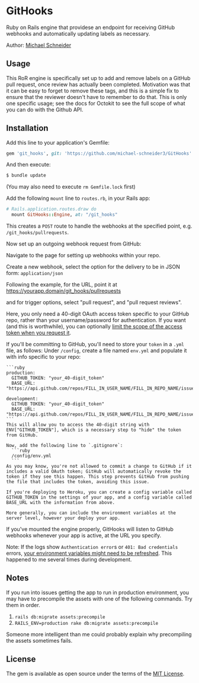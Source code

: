 # GitHooks
Ruby on Rails engine that providese an endpoint for receiving GitHub webhooks and automatically updating labels as necessary.

Author: [Michael Schneider](http://www.michaelschneider.me)

## Usage
This RoR engine is specifically set up to add and remove labels on a GitHub pull request, once review has actually been completed. Motivation was that it can be easy to forget to remove these tags, and this is a simple fix to ensure that the reviewer doesn't have to remember to do that. This is only one specific usage; see the docs for Octokit to see the full scope of what you can do with the Github API.

## Installation
Add this line to your application's Gemfile:

```ruby
gem 'git_hooks', git: 'https://github.com/michael-schneider3/GitHooks'
```

And then execute:
```bash
$ bundle update
```

(You may also need to execute `rm Gemfile.lock` first) 


Add the following `mount` line to `routes.rb`, in your Rails app:

```ruby
# Rails.application.routes.draw do
  mount GitHooks::Engine, at: "/git_hooks"
```

This creates a `POST` route to handle the webhooks at the specified point, e.g. `/git_hooks/pullrequests`.

Now set up an outgoing webhook request from GitHub:

  Navigate to the page for setting up webhooks within your repo.

  Create a new webhook, select the option for the delivery to be in JSON form: `application/json`
  
  Following the example, for the URL, point it at https://yourapp.domain/git_hooks/pullrequests
  
  and for trigger options, select "pull request", and "pull request reviews".

  
  Here, you only need a 40-digit OAuth access token specific to your GitHub repo, rather than your username/password for authentication. If you want (and this is worthwhile), you can optionally [limit the scope of the access token when you request it](https://developer.github.com/apps/building-oauth-apps/understanding-scopes-for-oauth-apps/). 

  If you'll be committing to GitHub, you'll need to store your `token` in a `.yml` file, as follows:
    Under `/config`, create a file named `env.yml` and populate it with info specific to your repo:

    ```ruby 
    production:
      GITHUB_TOKEN: "your_40-digit_token"
      BASE_URL: "https://api.github.com/repos/FILL_IN_USER_NAME/FILL_IN_REPO_NAME/issues"

    development:
      GITHUB_TOKEN: "your_40-digit_token"
      BASE_URL: "https://api.github.com/repos/FILL_IN_USER_NAME/FILL_IN_REPO_NAME/issues"
    ```
    This will allow you to access the 40-digit string with ENV["GITHUB_TOKEN"], which is a necessary step to "hide" the token from GitHub.

    Now, add the following line to `.gitignore`:
      ```ruby
      /config/env.yml
      ```
    As you may know, you're not allowed to commit a change to GitHub if it includes a valid OAuth token; GitHub will automatically revoke the token if they see this happen. This step prevents GitHub from pushing the file that includes the token, avoiding this issue.

    If you're deploying to Heroku, you can create a config variable called GITHUB_TOKEN in the settings of your app, and a config variable called BASE_URL with the information from above.

    More generally, you can include the environment variables at the server level, however your deploy your app.

If you've mounted the engine properly, GitHooks will listen to GitHub webhooks whenever your app is active, at the URL you specify.

  Note: If the logs show `Authentication error`s or `401: Bad credentials` errors, [your environment variables might need to be refreshed](https://stackoverflow.com/questions/29289833/environment-variables-cached-in-rails-config). This happened to me several times during development.


## Notes

If you run into issues getting the app to run in production environment, you may have to precompile the assets with one of the following commands. Try them in order.
1) `rails db:migrate assets:precompile`
2) `RAILS_ENV=production rake db:migrate assets:precompile`

Someone more intelligent than me could probably explain why precompiling the assets sometimes fails.

## License
The gem is available as open source under the terms of the [MIT License](https://opensource.org/licenses/MIT).
